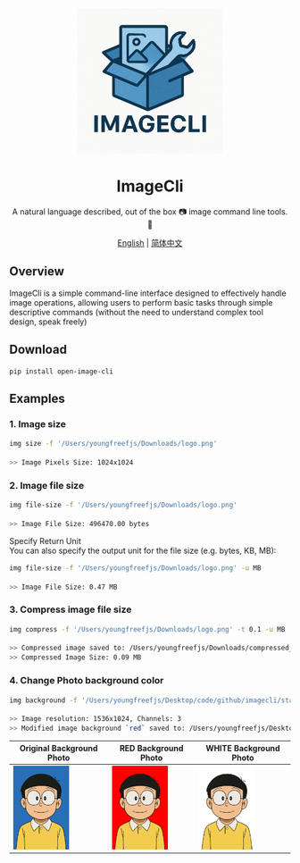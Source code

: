<p align="center">
  <img alt="Imagecli"  width="260" src="static/logo.png">
</p>


<h1 align="center">ImageCli</h1>
<div align="center">
    A natural language described, out of the box 📷 image command line tools. 🔧
</div>


<div align="center">

[English](./README.md) | [简体中文](./README_ZH.md)

</div>


## Overview
ImageCli is a simple command-line interface designed to effectively handle image operations, allowing users to perform basic tasks through simple descriptive commands (without the need to understand complex tool design, speak freely)


## Download
```shell 
pip install open-image-cli
`````

## Examples

### 1. Image size
```bash
img size -f '/Users/youngfreefjs/Downloads/logo.png'

>> Image Pixels Size: 1024x1024
```

### 2. Image file size
```bash
img file-size -f '/Users/youngfreefjs/Downloads/logo.png'

>> Image File Size: 496470.00 bytes
```
Specify Return Unit  
You can also specify the output unit for the file size (e.g. bytes, KB, MB):
```bash
img file-size -f '/Users/youngfreefjs/Downloads/logo.png' -u MB

>> Image File Size: 0.47 MB
```

### 3. Compress image file size
```bash
img compress -f '/Users/youngfreefjs/Downloads/logo.png' -t 0.1 -u MB

>> Compressed image saved to: /Users/youngfreefjs/Downloads/compressed_logo.png
>> Compressed Image Size: 0.09 MB
```


### 4. Change Photo background color
```bash
img background -f '/Users/youngfreefjs/Desktop/code/github/imagecli/static/passport_photo_blue.png' -c 'RED' 

>> Image resolution: 1536x1024, Channels: 3
>> Modified image background `red` saved to: /Users/youngfreefjs/Desktop/code/github/imagecli/static/background_RED_passport_photo_blue.png
```
| Original Background Photo        | RED Background Photo         | WHITE Background Photo        |
|-----------------------|------------------------------|-------------------------------|
| <img src="./static/passport_photo_blue.png" alt="Original Photo" width="100"/> | <img src="./static/background_RED_passport_photo_blue.png" alt="RED Background Photo" width="100"/> | <img src="./static/background_WHITE_passport_photo_blue.png" alt="WHITE Background Photo" width="100"/> |
